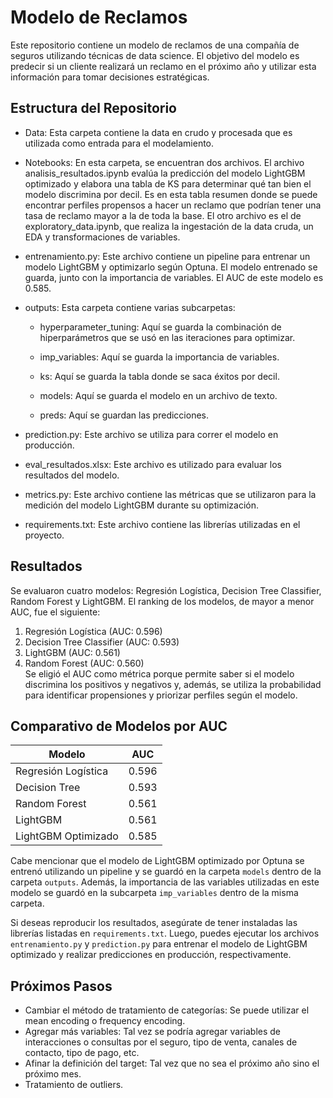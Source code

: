 # Modelo de Reclamos
Este repositorio contiene un modelo de reclamos de una compañía de seguros utilizando técnicas de data science. El objetivo del modelo es predecir si un cliente realizará un reclamo en el próximo año y utilizar esta información para tomar decisiones estratégicas.

## Estructura del Repositorio
- Data: Esta carpeta contiene la data en crudo y procesada que es utilizada como entrada para el modelamiento.

- Notebooks: En esta carpeta, se encuentran dos archivos. El archivo analisis_resultados.ipynb evalúa la predicción del modelo LightGBM optimizado y elabora una tabla de KS para determinar qué tan bien el modelo discrimina por decil. Es en esta tabla resumen donde se puede encontrar perfiles propensos a hacer un reclamo que podrían tener una tasa de reclamo mayor a la de toda la base. El otro archivo es el de exploratory_data.ipynb, que realiza la ingestación de la data cruda, un EDA y transformaciones de variables.

- entrenamiento.py: Este archivo contiene un pipeline para entrenar un modelo LightGBM y optimizarlo según Optuna. El modelo entrenado se guarda, junto con la importancia de variables. El AUC de este modelo es 0.585.

- outputs: Esta carpeta contiene varias subcarpetas:

    - hyperparameter_tuning: Aquí se guarda la combinación de hiperparámetros que se usó en las iteraciones para optimizar.

    - imp_variables: Aquí se guarda la importancia de variables.

    - ks: Aquí se guarda la tabla donde se saca éxitos por decil.

    - models: Aquí se guarda el modelo en un archivo de texto.

    - preds: Aquí se guardan las predicciones.

- prediction.py: Este archivo se utiliza para correr el modelo en producción.

- eval_resultados.xlsx: Este archivo es utilizado para evaluar los resultados del modelo.

- metrics.py: Este archivo contiene las métricas que se utilizaron para la medición del modelo LightGBM durante su optimización.

- requirements.txt: Este archivo contiene las librerías utilizadas en el proyecto.

## Resultados
Se evaluaron cuatro modelos: Regresión Logística, Decision Tree Classifier, Random Forest y LightGBM. El ranking de los modelos, de mayor a menor AUC, fue el siguiente:

1. Regresión Logística (AUC: 0.596)
2. Decision Tree Classifier (AUC: 0.593)
3. LightGBM (AUC: 0.561)
4. Random Forest (AUC: 0.560)
<br>Se eligió el AUC como métrica porque permite saber si el modelo discrimina los positivos y negativos y, además, se utiliza la probabilidad para identificar propensiones y priorizar perfiles según el modelo.

## Comparativo de Modelos por AUC

| Modelo | AUC |
|--------|-----|
| Regresión Logística | 0.596 |
| Decision Tree | 0.593 |
| Random Forest | 0.561 |
| LightGBM | 0.561 |
| LightGBM Optimizado | 0.585 |

Cabe mencionar que el modelo de LightGBM optimizado por Optuna se entrenó utilizando un pipeline y se guardó en la carpeta `models` dentro de la carpeta `outputs`. Además, la importancia de las variables utilizadas en este modelo se guardó en la subcarpeta `imp_variables` dentro de la misma carpeta.

Si deseas reproducir los resultados, asegúrate de tener instaladas las librerías listadas en `requirements.txt`. Luego, puedes ejecutar los archivos `entrenamiento.py` y `prediction.py` para entrenar el modelo de LightGBM optimizado y realizar predicciones en producción, respectivamente.

## Próximos Pasos
- Cambiar el método de tratamiento de categorías: Se puede utilizar el mean encoding o frequency encoding.
- Agregar más variables: Tal vez se podría agregar variables de interacciones o consultas por el seguro, tipo de venta, canales de contacto, tipo de pago, etc.
- Afinar la definición del target: Tal vez que no sea el próximo año sino el próximo mes.
- Tratamiento de outliers.